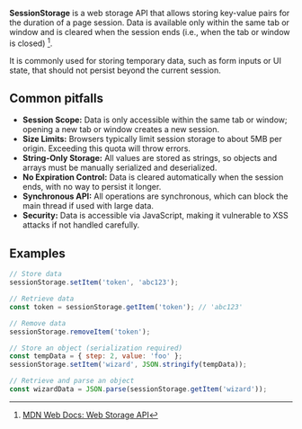 **SessionStorage** is a web storage API that allows storing key-value pairs for the duration of a page session. Data is available only within the same tab or window and is cleared when the session ends (i.e., when the tab or window is closed) [^1].

It is commonly used for storing temporary data, such as form inputs or UI state, that should not persist beyond the current session.

## Common pitfalls

- **Session Scope:** Data is only accessible within the same tab or window; opening a new tab or window creates a new session.
- **Size Limits:** Browsers typically limit session storage to about 5MB per origin. Exceeding this quota will throw errors.
- **String-Only Storage:** All values are stored as strings, so objects and arrays must be manually serialized and deserialized.
- **No Expiration Control:** Data is cleared automatically when the session ends, with no way to persist it longer.
- **Synchronous API:** All operations are synchronous, which can block the main thread if used with large data.
- **Security:** Data is accessible via JavaScript, making it vulnerable to XSS attacks if not handled carefully.

## Examples

```js
// Store data
sessionStorage.setItem('token', 'abc123');

// Retrieve data
const token = sessionStorage.getItem('token'); // 'abc123'

// Remove data
sessionStorage.removeItem('token');

// Store an object (serialization required)
const tempData = { step: 2, value: 'foo' };
sessionStorage.setItem('wizard', JSON.stringify(tempData));

// Retrieve and parse an object
const wizardData = JSON.parse(sessionStorage.getItem('wizard'));
```

[^1]: [MDN Web Docs: Web Storage API](https://developer.mozilla.org/docs/Web/API/Web_Storage_API)